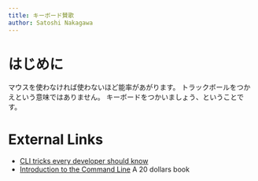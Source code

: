 ```yaml
---
title: キーボード賛歌
author: Satoshi Nakagawa
---
```


# はじめに

マウスを使わなければ使わないほど能率があがります。
トラックボールをつかえという意味ではありません。
キーボードをつかいましょう、ということです。

# External Links

- [CLI tricks every developer should know][cli-github]
- [Introduction to the Command Line][intro] A 20 dollars book

[intro]:https://shop.fsf.org/books-docs/introduction-command-line
[cli-github]:https://github.blog/2023-04-26-cli-tricks-every-developer-should-know/

